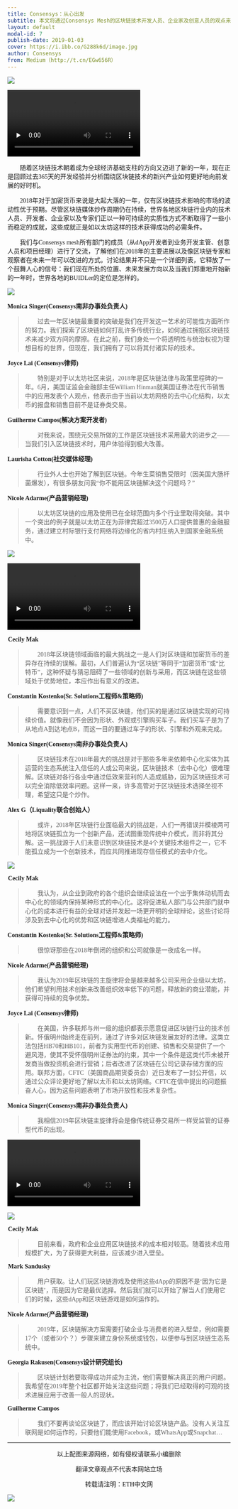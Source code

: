 ```yaml
---
title: Consensys：从心出发
subtitle: 本文将通过Consensys Mesh的区块链技术开发人员、企业家及创意人员的观点来展望2019年区块链发展。
layout: default
modal-id: 7
publish-date: 2019-01-03
cover: https://i.ibb.co/G288k6d/image.jpg
author: Consensys
from: Medium（http://t.cn/EGw656R）
---
```



![](https://i.ibb.co/Svv2VqT/ecn-news.jpg)

<video id="video" controls="" preload="none">
<source id="mp4" src="./img/video/20190103_Consensys-first.mp4" type="video/mp4">
</video>

&emsp;&emsp;<font face="微软雅黑">随着区块链技术朝着成为全球经济基础支柱的方向又迈进了新的一年，现在正是回顾过去365天的开发经验并分析围绕区块链技术的新兴产业如何更好地向前发展的好时机。</font>

&emsp;&emsp;<font face="微软雅黑">2018年对于加密货币来说是大起大落的一年，仅有区块链技术影响的市场的波动性优于预期。尽管区块链媒体炒作周期仍在持续，世界各地区块链行业内的技术人员、开发者、企业家以及专家们正以一种可持续的实质性方式不断取得了一些小而稳定的成就，这些成就正是如以太坊这样的技术获得成功的必需条件。</font>

&emsp;&emsp;<font face="微软雅黑">我们与Consensys mesh所有部门的成员（从dApp开发者到业务开发主管、创意人员和项目经理）进行了交流，了解他们在2018年的主要进展以及像区块链专家和观察者在未来一年可以改进的方式。讨论结果并不只是一个详细列表，它释放了一个鼓舞人心的信号：我们现在所处的位置、未来发展方向以及当我们郑重地开始新的一年时，世界各地的BUIDLer的定位是怎样的。</font>

![](https://i.ibb.co/PrhfHg3/1.png)


**<font face="微软雅黑">Monica Singer(Consensys南非办事处负责人)</font>**

> &emsp;&emsp;<font face="微软雅黑">过去一年区块链最重要的突破是我们在开发这一艺术的可能性方面所作的努力。我们探索了区块链如何打乱许多传统行业，如何通过拥抱区块链技术来减少双方间的摩擦。在此之前，我们身处一个将透明性与统治权视为理想目标的世界，但现在，我们拥有了可以将其付诸实际的技术。</font>

**<font face="微软雅黑">Joyce Lai (Consensys律师)</font>**

> &emsp;&emsp;<font face="微软雅黑">特别是对于以太坊社区来说，2018年是区块链法律与政策里程碑的一年。6月，美国证监会金融部主任William Hinman就美国证券法在代币销售中的应用发表个人观点，他表示由于当前以太坊网络的去中心化结构，以太币的报盘和销售目前不是证券类交易。</font>

**<font face="微软雅黑">Guilherme Campos(解决方案开发者)</font>**

> &emsp;&emsp;<font face="微软雅黑">对我来说，围绕元交易所做的工作是区块链技术采用最大的进步之——当我们引入区块链技术时，用户体验得到极大改善。</font>

**<font face="微软雅黑">Laurisha Cotton(社交媒体经理)</font>**

> &emsp;&emsp;<font face="微软雅黑">行业外人士也开始了解到区块链。今年生菜销售受限时（因美国大肠杆菌爆发），有很多朋友问我“你不能用区块链解决这个问题吗？”</font>

**<font face="微软雅黑">Nicole Adarme(产品营销经理)</font>**

> &emsp;&emsp;<font face="微软雅黑">以太坊区块链的应用及使用已在全球范围内多个行业里取得突破。其中一个突出的例子就是以太坊正在为菲律宾超过3500万人口提供普惠的金融服务，通过建立村际银行支付网络将边缘化的省内村庄纳入到国家金融系统中。</font>

![](https://i.ibb.co/Zddkmfw/2.png)


<video id="video" controls="" preload="none">
<source id="mp4" src="./img/video/20190103_Consensys-second.mp4" type="video/mp4">
</video>


**<font face="微软雅黑"> Cecily Mak</font>**

> &emsp;&emsp;<font face="微软雅黑">2018年区块链领域面临的最大挑战之一是人们对区块链和加密货币的差异存在持续的误解。最初，人们普遍认为“区块链”等同于“加密货币”或“比特币”，这种怀疑与猜忌阻碍了一些领域的创新与采用，而区块链在这些领域处于优势地位，本应作出有意义的改进。</font>

**<font face="微软雅黑">Constantin Kostenko(Sr. Solutions工程师&策略师)</font>**


> &emsp;&emsp;<font face="微软雅黑">需要意识到一点，人们不买区块链，他们买的是通过区块链实现的可持续价值。就像我们不会因为形状、外观或引擎购买车子。我们买车子是为了从地点A到达地点B，而这一目的要通过车子的形状、引擎和外观来完成。</font>



**<font face="微软雅黑">Monica Singer(Consensys南非办事处负责人)</font>**

> &emsp;&emsp;<font face="微软雅黑">区块链技术在2018年最大的挑战是对于那些多年来依赖中心化实体为其运营的生态系统注入信任的人或公司来说，区块链技术（去中心化）很难理解。区块链对各行各业中通过低效来营利的人造成威胁，因为区块链技术可以完全消除低效率问题。这样一来，许多高管对于区块链技术选择坐视不理，希望这只是个炒作。</font>


**<font face="微软雅黑">Alex G（Liquality联合创始人）</font>**

> &emsp;&emsp;<font face="微软雅黑">或许，2018年区块链行业面临最大的挑战是，人们一再错误并模棱两可地将区块链孤立为一个创新产品，还试图重现传统中介模式，而非将其分解。这一挑战源于人们未意识到区块链技术是4个关键技术组件之一，它不能孤立成为一个创新技术，而应共同推进现存信任模式的去中介化。</font>

![](https://i.ibb.co/XxkX8f3/3.png)


**<font face="微软雅黑"> Cecily Mak</font>**

> &emsp;&emsp;<font face="微软雅黑">我认为，从企业到政府的各个组织会继续设法在一个出于集体动机而去中心化的领域内保持某种形式的中心化。这将促进私人部门与公共部门就中心化的成本进行有益的全球对话并发起一场更开明的全球辩论，这些讨论将涉及到去中心化的优势和区块链增进人类福祉的能力。</font>

**<font face="微软雅黑">Constantin Kostenko(Sr. Solutions工程师&策略师)</font>**

> &emsp;&emsp;<font face="微软雅黑">很惊讶那些在2018年倒闭的组织和公司就像是一夜成名一样。</font>


**<font face="微软雅黑">Nicole Adarme(产品营销经理)</font>**

> &emsp;&emsp;<font face="微软雅黑">我认为2019年区块链的主旋律将会是越来越多公司采用企业级以太坊，他们希望利用技术创新来改善组织效率低下的问题，释放新的商业潜能，并获得可持续的竞争优势。</font>


**<font face="微软雅黑">Joyce Lai (Consensys律师)</font>**

> &emsp;&emsp;<font face="微软雅黑">在美国，许多联邦与州一级的组织都表示愿意促进区块链行业的技术创新。怀俄明州始终走在前列，通过了许多对区块链发展友好的法律。这类立法包括HB70和HB101，前者为实用型代币的创建、销售和交易提供了一个避风港，使其不受怀俄明州证券法的约束，其中一个条件是这类代币未被开发商当做投资机会进行营销；后者改进了区块链在公司记录存储方面的应用。联邦方面，CFTC（美国商品期货委员会）近日发布了一封公开信，以通过公众评论更好地了解以太币和以太坊网络。CFTC在信中提出的问题振奋人心，因为这些问题表明了市场开放性和技术复杂性。</font>


**<font face="微软雅黑">Monica Singer(Consensys南非办事处负责人)</font>**

> &emsp;&emsp;<font face="微软雅黑">我相信2019年区块链主旋律将会是像传统证券交易所一样受监管的证券型代币的出现。</font>

<video id="video" controls="" preload="none">
<source id="mp4" src="./img/video/20190103_Consensys-last.mp4" type="video/mp4">
</video>

![](https://i.ibb.co/MN4BbWM/4.png)


**<font face="微软雅黑"> Cecily Mak</font>**

> &emsp;&emsp;<font face="微软雅黑">目前来看，政府和企业应用区块链技术的成本相对较高。随着技术应用规模扩大，为了获得更大利益，应该减少进入壁垒。</font>


**<font face="微软雅黑"> Mark Sandusky </font>**

> &emsp;&emsp;<font face="微软雅黑">用户获取。让人们玩区块链游戏及使用这些dApp的原因不是‘因为它是区块链’，而是因为它是最优选择。然后我们就可以开始了解当人们使用它们的时候，这些dApp和区块链游戏是如何运作的。</font>


**<font face="微软雅黑">Nicole Adarme(产品营销经理)</font>**

> &emsp;&emsp;<font face="微软雅黑">2019年，区块链解决方案需要打破企业与消费者的进入壁垒，例如需要17个（或者50个？）步骤来建立身份系统或钱包，以便参与到区块链生态系统中。</font>


**<font face="微软雅黑">Georgia Rakusen(Consensys设计研究组长)</font>**

> &emsp;&emsp;<font face="微软雅黑">区块链计划若要取得成功并成为主流，他们需要解决真正的用户问题。我希望在2019年整个社区都开始关注这些问题；将我们已经取得的可观的技术进展应用于改善一般人的现状。</font>

**<font face="微软雅黑">Guilherme Campos</font>**

> &emsp;&emsp;<font face="微软雅黑">我们不要再谈论区块链了，而应该开始讨论区块链产品。没有人关注互联网是如何运作的，只要他们能使用Facebook，或WhatsApp或Snapchat…</font>


----------



<font face="微软雅黑"><center>以上配图来源网络，如有侵权请联系小编删除</center></font>

<font face="微软雅黑"><center>翻译文章观点不代表本网站立场</center></font>

<font face="微软雅黑"><center>转载请注明：ETH中文网</center></font>



![](https://i.ibb.co/w7kZYC0/ecn5.jpg)
